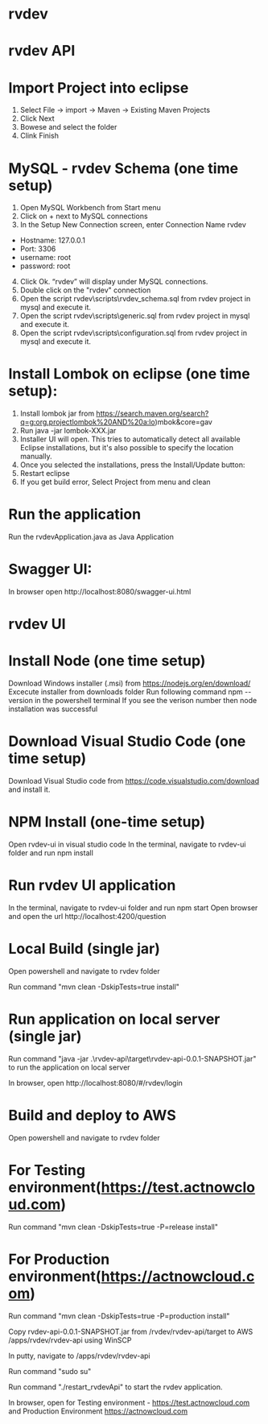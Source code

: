 # rvdev 

# rvdev API

# Import Project into eclipse
1.	Select File -> import -> Maven -> Existing Maven Projects
2.	Click Next
3.	Bowese and select the folder
4.	Clink Finish

# MySQL - rvdev Schema (one time setup)
1.	Open MySQL Workbench from Start menu
2.	Click on + next to MySQL connections
3.	In the Setup New Connection screen, enter Connection Name rvdev
-  	Hostname: 127.0.0.1
-   Port: 3306
-   username: root
-   password: root 
4.	Click Ok. “rvdev” will display under  MySQL connections.
5.	Double click on the "rvdev" connection
6.	Open the script rvdev\scripts\rvdev_schema.sql from rvdev project in mysql and execute it.
7. Open the script rvdev\scripts\generic.sql from rvdev project in mysql and execute it.
8. Open the script rvdev\scripts\configuration.sql from rvdev project in mysql and execute it.

# Install Lombok on eclipse (one time setup):
1.	Install lombok jar from https://search.maven.org/search?q=g:org.projectlombok%20AND%20a:lo)mbok&core=gav
2.	Run java -jar lombok-XXX.jar
3.	Installer UI will open. This tries to automatically detect all available Eclipse installations, but it's also possible to specify the location manually.
4.	Once you selected the installations, press the Install/Update button:
5.	Restart eclipse 
6.	If you get build error, Select Project from menu and clean

# Run the application
Run the rvdevApplication.java as Java Application

# Swagger UI: 
In browser open http://localhost:8080/swagger-ui.html

# rvdev UI

# Install Node (one time setup)
Download Windows installer (.msi) from https://nodejs.org/en/download/
Excecute installer from downloads folder
Run following command npm --version in the powershell terminal
If you see the verison number then node installation was successful

# Download Visual Studio Code (one time setup)
Download Visual Studio code from https://code.visualstudio.com/download and install it.

# NPM Install (one-time setup)
Open rvdev-ui in visual studio code
In the terminal, navigate to rvdev-ui folder and run npm install

# Run rvdev UI application
In the terminal, navigate to rvdev-ui folder and run npm start
Open browser and open the url http://localhost:4200/question


# Local Build (single jar)
Open powershell and navigate to rvdev folder

Run command "mvn clean -DskipTests=true install"

# Run application on local server (single jar)

 Run command "java -jar .\rvdev-api\target\rvdev-api-0.0.1-SNAPSHOT.jar" to run the application on local server

In browser, open http://localhost:8080/#/rvdev/login


# Build and deploy to AWS
Open powershell and navigate to rvdev folder
# For Testing environment(https://test.actnowcloud.com)
Run command "mvn clean -DskipTests=true -P=release install"
# For Production environment(https://actnowcloud.com)
Run command "mvn clean -DskipTests=true -P=production install"

Copy rvdev-api-0.0.1-SNAPSHOT.jar from /rvdev/rvdev-api/target to AWS /apps/rvdev/rvdev-api using WinSCP

In putty, navigate to /apps/rvdev/rvdev-api

Run command "sudo su" 

Run command "./restart_rvdevApi" to start the rvdev application.

In browser, open for Testing environment - https://test.actnowcloud.com and 
                    Production Environment https://actnowcloud.com


